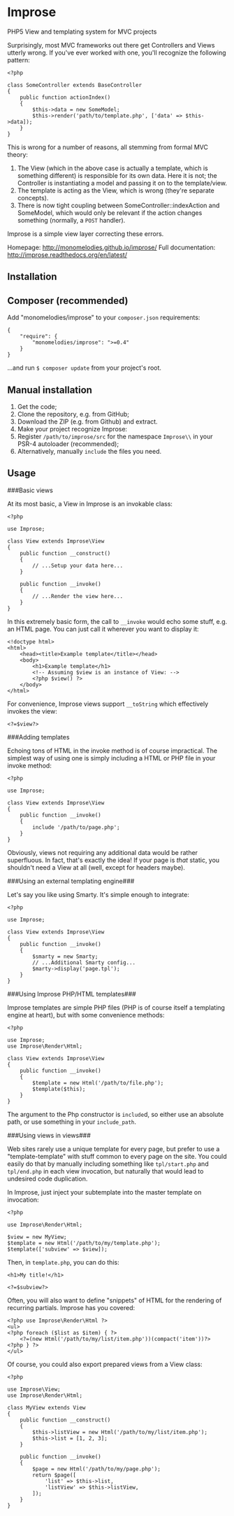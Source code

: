 # Improse
PHP5 View and templating system for MVC projects

Surprisingly, most MVC frameworks out there get Controllers and Views utterly
wrong. If you've ever worked with one, you'll recognize the following pattern:

    <?php

    class SomeController extends BaseController
    {
        public function actionIndex()
        {
            $this->data = new SomeModel;
            $this->render('path/to/template.php', ['data' => $this->data]);
        }
    }

This is wrong for a number of reasons, all stemming from formal MVC theory:

1. The View (which in the above case is actually a template, which is something
   different) is responsible for its own data. Here it is not; the Controller is
   instantiating a model and passing it on to the template/view.
2. The template is acting as the View, which is wrong (they're separate
   concepts).
3. There is now tight coupling between SomeController::indexAction and
   SomeModel, which would only be relevant if the action changes something
   (normally, a `POST` handler).

Improse is a simple view layer correcting these errors.

Homepage: http://monomelodies.github.io/improse/
Full documentation: http://improse.readthedocs.org/en/latest/

## Installation

## Composer (recommended)

Add "monomelodies/improse" to your `composer.json` requirements:

    {
        "require": {
            "monomelodies/improse": ">=0.4"
        }
    }

...and run `$ composer update` from your project's root.

## Manual installation
1. Get the code;
  1. Clone the repository, e.g. from GitHub;
  2. Download the ZIP (e.g. from Github) and extract.
2. Make your project recognize Improse:
  1. Register `/path/to/improse/src` for the namespace `Improse\\` in your
     PSR-4 autoloader (recommended);
  2. Alternatively, manually `include` the files you need.

## Usage

###Basic views

At its most basic, a View in Improse is an invokable class:

    <?php

    use Improse;

    class View extends Improse\View
    {
        public function __construct()
        {
            // ...Setup your data here...
        }

        public function __invoke()
        {
            // ...Render the view here...
        }
    }

In this extremely basic form, the call to `__invoke` would echo some stuff, e.g.
an HTML page. You can just call it wherever you want to display it:

    <!doctype html>
    <html>
        <head><title>Example template</title></head>
        <body>
            <h1>Example template</h1>
            <!-- Assuming $view is an instance of View: -->
            <?php $view() ?>
        </body>
    </html>

For convenience, Improse views support `__toString` which effectively invokes
the view:

    <?=$view?>

###Adding templates

Echoing tons of HTML in the invoke method is of course impractical. The simplest
way of using one is simply including a HTML or PHP file in your invoke method:

    <?php

    use Improse;

    class View extends Improse\View
    {
        public function __invoke()
        {
            include '/path/to/page.php';
        }
    }

Obviously, views not requiring any additional data would be rather superfluous.
In fact, that's exactly the idea! If your page is _that_ static, you shouldn't
need a View at all (well, except for headers maybe).

###Using an external templating engine###

Let's say you like using Smarty. It's simple enough to integrate:

    <?php

    use Improse;

    class View extends Improse\View
    {
        public function __invoke()
        {
            $smarty = new Smarty;
            // ...Additional Smarty config...
            $marty->display('page.tpl');
        }
    }

###Using Improse PHP/HTML templates###

Improse templates are simple PHP files (PHP is of course itself a templating
engine at heart), but with some convenience methods:

    <?php

    use Improse;
    use Improse\Render\Html;

    class View extends Improse\View
    {
        public function __invoke()
        {
            $template = new Html('/path/to/file.php');
            $template($this);
        }
    }

The argument to the Php constructor is `include`d, so either use an absolute
path, or use something in your `include_path`.

###Using views in views###

Web sites rarely use a unique template for every page, but prefer to use a
"template-template" with stuff common to every page on the site. You could
easily do that by manually including something like `tpl/start.php` and
`tpl/end.php` in each view invocation, but naturally that would lead to
undesired code duplication.

In Improse, just inject your subtemplate into the master template on invocation:

    <?php

    use Improse\Render\Html;

    $view = new MyView;
    $template = new Html('/path/to/my/template.php');
    $template(['subview' => $view]);

Then, in `template.php`, you can do this:

    <h1>My title!</h1>

    <?=$subview?>

Often, you will also want to define "snippets" of HTML for the rendering of
recurring partials. Improse has you covered:

    <?php use Improse\Render\Html ?>
    <ul>
    <?php foreach ($list as $item) { ?>
        <?=(new Html('/path/to/my/list/item.php'))(compact('item'))?>
    <?php } ?>
    </ul>

Of course, you could also export prepared views from a View class:

    <?php

    use Improse\View;
    use Improse\Render\Html;

    class MyView extends View
    {
        public function __construct()
        {
            $this->listView = new Html('/path/to/my/list/item.php');
            $this->list = [1, 2, 3];
        }

        public function __invoke()
        {
            $page = new Html('/path/to/my/page.php');
            return $page([
                'list' => $this->list,
                'listView' => $this->listView,
            ]);
        }
    }


